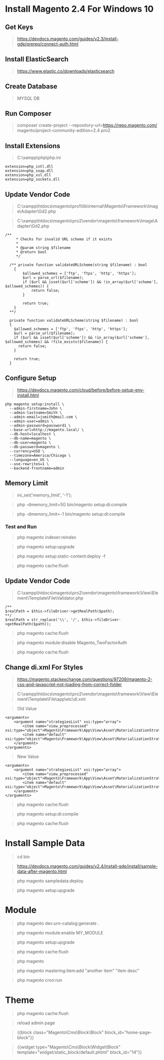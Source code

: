 # Install Magento 2.4 For Windows 10

## Get Keys

> https://devdocs.magento.com/guides/v2.3/install-gde/prereq/connect-auth.html

## Install ElasticSearch

> https://www.elastic.co/downloads/elasticsearch

## Create Database

> MYSQL DB

## Run Composer

> composer create-project --repository-url=https://repo.magento.com/ magento/project-community-edition=2.4 pro2

## Install Extensions 

> C:\xampp\php\php.ini

```
extension=php_intl.dll
extension=php_soap.dll
extension=php_xsl.dll
extension=php_sockets.dll
```

## Update Vendor Code

> C:\xampp\htdocs\magento\pro1\lib\internal\Magento\Framework\Image\Adapter\Gd2.php

> C:\xampp\htdocs\magento\pro2\vendor\magento\framework\Image\Adapter\Gd2.php

```
/**
     * Checks for invalid URL schema if it exists
     *
     * @param string $filename
     * @return bool
     */
   
  /** private function validateURLScheme(string $filename) : bool
    {
        $allowed_schemes = ['ftp', 'ftps', 'http', 'https'];
        $url = parse_url($filename);
        if ($url && isset($url['scheme']) && !in_array($url['scheme'], $allowed_schemes)) {
            return false;
        }

        return true;
    }
  **/

  private function validateURLScheme(string $filename) : bool
  {
    $allowed_schemes = ['ftp', 'ftps', 'http', 'https'];
    $url = parse_url($filename);
    if ($url && isset($url['scheme']) && !in_array($url['scheme'], $allowed_schemes) && !file_exists($filename)) {
      return false;
    }

    return true;
  }
```

## Configure Setup

> https://devdocs.magento.com/cloud/before/before-setup-env-install.html

```
php magento setup:install \
  --admin-firstname=John \
  --admin-lastname=Smith \
  --admin-email=jsmith@mail.com \
  --admin-user=admin \
  --admin-password=password1 \
  --base-url=http://magento.local/ \
  --db-host=localhost \
  --db-name=magento \
  --db-user=magento \
  --db-password=magento \
  --currency=USD \
  --timezone=America/Chicago \
  --language=en_US \
  --use-rewrites=1 \
  --backend-frontname=admin
```

## Memory Limit

> ini_set('memory_limit', '-1');

>  php -dmemory_limit=5G bin/magento setup:di:compile

>  php -dmemory_limit=-1 bin/magento setup:di:compile

### Test and Run

> php magento indexer:reindex

> php magento setup:upgrade

> php magento setup:static-content:deploy -f

> php magento cache:flush



## Update Vendor Code

> C:\xampp\htdocs\magento\pro2\vendor\magento\framework\View\Element\Template\File\Validator.php

```
/**
$realPath = $this->fileDriver->getRealPath($path);
**/
$realPath = str_replace('\\', '/', $this->fileDriver->getRealPath($path));  
```

> php magento cache:flush

> php magento module:disable Magento_TwoFactorAuth

> php magento cache:flush


## Change di.xml For Styles

> https://magento.stackexchange.com/questions/97209/magento-2-css-and-javascript-not-loading-from-correct-folder

> C:\xampp\htdocs\magento\pro2\vendor\magento\framework\View\Element\Template\File\app\etc\di.xml

> Old Value

```
<arguments>
    <argument name="strategiesList" xsi:type="array">
        <item name="view_preprocessed" xsi:type="object">Magento\Framework\App\View\Asset\MaterializationStrategy\Symlink</item>
        <item name="default" xsi:type="object">Magento\Framework\App\View\Asset\MaterializationStrategy\Copy</item>
    </argument>
</arguments>
```

> New Value

```
<arguments>
    <argument name="strategiesList" xsi:type="array">
        <item name="view_preprocessed" xsi:type="object">Magento\Framework\App\View\Asset\MaterializationStrategy\Copy</item>
        <item name="default" xsi:type="object">Magento\Framework\App\View\Asset\MaterializationStrategy\Copy</item>
    </argument>
</arguments>
```

> php magento cache:flush

> php magento setup:di:compile

> php magento cache:flush


# Install Sample Data

> cd bin

> https://devdocs.magento.com/guides/v2.4/install-gde/install/sample-data-after-magento.html

> php magento sampledata:deploy

> php magento setup:upgrade


# Module

> php magento dev:urn-catalog:generate .

> php magento module:enable MY_MODULE

> php magento setup:upgrade

> php magento cache:flush

> php magento 

> php magento mastering:item:add "another item" "item desc"

> php magento cron:run


# Theme

> php magento cache:flush

> reload admin page

> {{block class="Magento\Cms\Block\Block" block_id="home-page-block"}}

> <p>{{widget type="Magento\Cms\Block\Widget\Block" template="widget/static_block/default.phtml" block_id="14"}}</p>

